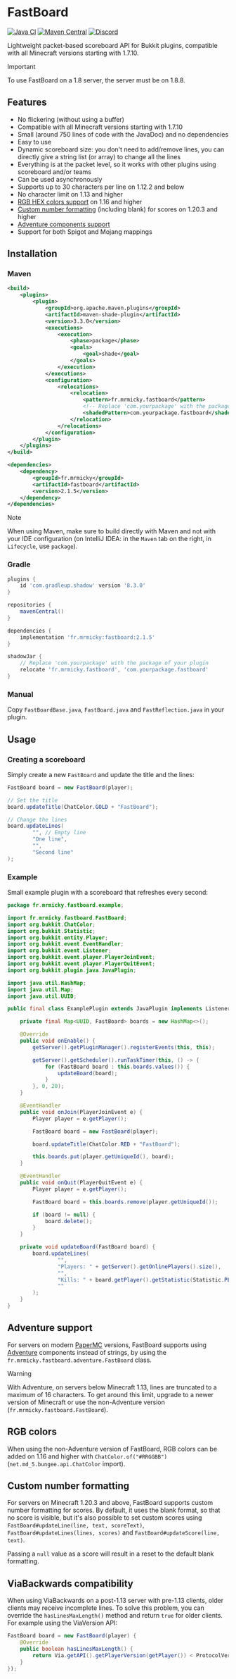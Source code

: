 # FastBoard

[![Java CI](https://github.com/MrMicky-FR/FastBoard/actions/workflows/build.yml/badge.svg)](https://github.com/MrMicky-FR/FastBoard/actions/workflows/build.yml)
[![Maven Central](https://img.shields.io/maven-central/v/fr.mrmicky/fastboard.svg?label=Maven%20Central)](https://central.sonatype.com/artifact/fr.mrmicky/fastboard)
[![Discord](https://img.shields.io/discord/390919659874156560.svg?colorB=5865f2&label=Discord&logo=discord&logoColor=white)](https://discord.gg/q9UwaBT)

Lightweight packet-based scoreboard API for Bukkit plugins, compatible with all Minecraft versions starting with 1.7.10.

> [!IMPORTANT]
> To use FastBoard on a 1.8 server, the server must be on 1.8.8.

## Features

* No flickering (without using a buffer)
* Compatible with all Minecraft versions starting with 1.7.10
* Small (around 750 lines of code with the JavaDoc) and no dependencies
* Easy to use
* Dynamic scoreboard size: you don't need to add/remove lines, you can directly give a string list (or array) to change all the lines
* Everything is at the packet level, so it works with other plugins using scoreboard and/or teams
* Can be used asynchronously
* Supports up to 30 characters per line on 1.12.2 and below
* No character limit on 1.13 and higher
* [RGB HEX colors support](#rgb-colors) on 1.16 and higher
* [Custom number formatting](#custom-number-formatting) (including blank) for scores on 1.20.3 and higher
* [Adventure components support](#adventure-support)
* Support for both Spigot and Mojang mappings

## Installation

### Maven
```xml
<build>
    <plugins>
        <plugin>
            <groupId>org.apache.maven.plugins</groupId>
            <artifactId>maven-shade-plugin</artifactId>
            <version>3.3.0</version>
            <executions>
                <execution>
                    <phase>package</phase>
                    <goals>
                        <goal>shade</goal>
                    </goals>
                </execution>
            </executions>
            <configuration>
                <relocations>
                    <relocation>
                        <pattern>fr.mrmicky.fastboard</pattern>
                        <!-- Replace 'com.yourpackage' with the package of your plugin ! -->
                        <shadedPattern>com.yourpackage.fastboard</shadedPattern>
                    </relocation>
                </relocations>
            </configuration>
        </plugin>
    </plugins>
</build>

<dependencies>
    <dependency>
        <groupId>fr.mrmicky</groupId>
        <artifactId>fastboard</artifactId>
        <version>2.1.5</version>
    </dependency>
</dependencies>
```

> [!NOTE]
> When using Maven, make sure to build directly with Maven and not with your IDE configuration (on IntelliJ IDEA: in the `Maven` tab on the right, in `Lifecycle`, use `package`).

### Gradle

```groovy
plugins {
    id 'com.gradleup.shadow' version '8.3.0'
}

repositories {
    mavenCentral()
}

dependencies {
    implementation 'fr.mrmicky:fastboard:2.1.5'
}

shadowJar {
    // Replace 'com.yourpackage' with the package of your plugin 
    relocate 'fr.mrmicky.fastboard', 'com.yourpackage.fastboard'
}
```

### Manual

Copy `FastBoardBase.java`, `FastBoard.java` and `FastReflection.java` in your plugin.

## Usage

### Creating a scoreboard

Simply create a new `FastBoard` and update the title and the lines:

```java
FastBoard board = new FastBoard(player);

// Set the title
board.updateTitle(ChatColor.GOLD + "FastBoard");

// Change the lines
board.updateLines(
        "", // Empty line
        "One line",
        "",
        "Second line"
);
```

### Example

Small example plugin with a scoreboard that refreshes every second:

```java
package fr.mrmicky.fastboard.example;

import fr.mrmicky.fastboard.FastBoard;
import org.bukkit.ChatColor;
import org.bukkit.Statistic;
import org.bukkit.entity.Player;
import org.bukkit.event.EventHandler;
import org.bukkit.event.Listener;
import org.bukkit.event.player.PlayerJoinEvent;
import org.bukkit.event.player.PlayerQuitEvent;
import org.bukkit.plugin.java.JavaPlugin;

import java.util.HashMap;
import java.util.Map;
import java.util.UUID;

public final class ExamplePlugin extends JavaPlugin implements Listener {

    private final Map<UUID, FastBoard> boards = new HashMap<>();

    @Override
    public void onEnable() {
        getServer().getPluginManager().registerEvents(this, this);

        getServer().getScheduler().runTaskTimer(this, () -> {
            for (FastBoard board : this.boards.values()) {
                updateBoard(board);
            }
        }, 0, 20);
    }

    @EventHandler
    public void onJoin(PlayerJoinEvent e) {
        Player player = e.getPlayer();

        FastBoard board = new FastBoard(player);

        board.updateTitle(ChatColor.RED + "FastBoard");

        this.boards.put(player.getUniqueId(), board);
    }

    @EventHandler
    public void onQuit(PlayerQuitEvent e) {
        Player player = e.getPlayer();

        FastBoard board = this.boards.remove(player.getUniqueId());

        if (board != null) {
            board.delete();
        }
    }

    private void updateBoard(FastBoard board) {
        board.updateLines(
                "",
                "Players: " + getServer().getOnlinePlayers().size(),
                "",
                "Kills: " + board.getPlayer().getStatistic(Statistic.PLAYER_KILLS),
                ""
        );
    }
}
```

## Adventure support

For servers on modern [PaperMC](https://papermc.io) versions, FastBoard supports
using [Adventure](https://github.com/KyoriPowered/adventure) components instead of strings,
by using the `fr.mrmicky.fastboard.adventure.FastBoard` class.

> [!WARNING]
> With Adventure, on servers below Minecraft 1.13, lines are truncated to a maximum of 16 characters.
> To get around this limit, upgrade to a newer version of Minecraft or use the non-Adventure version (`fr.mrmicky.fastboard.FastBoard`).

## RGB colors

When using the non-Adventure version of FastBoard, RGB colors can be added on 1.16 and higher with `ChatColor.of("#RRGGBB")` (`net.md_5.bungee.api.ChatColor` import).

## Custom number formatting

For servers on Minecraft 1.20.3 and above, FastBoard supports custom number formatting for scores.
By default, it uses the blank format, so that no score is visible, but it's also possible to set custom scores using `FastBoard#updateLine(line, text, scoreText)`,
`FastBoard#updateLines(lines, scores)` and `FastBoard#updateScore(line, text)`.

Passing a `null` value as a score will result in a reset to the default blank formatting.

## ViaBackwards compatibility

When using ViaBackwards on a post-1.13 server with pre-1.13 clients, older clients
may receive incomplete lines. To solve this problem, you can override the `hasLinesMaxLength()` method and return `true` for older clients.
For example using the ViaVersion API:
```java
FastBoard board = new FastBoard(player) {
    @Override
    public boolean hasLinesMaxLength() {
        return Via.getAPI().getPlayerVersion(getPlayer()) < ProtocolVersion.v1_13.getVersion(); // or just 'return true;'
    }
});
```
